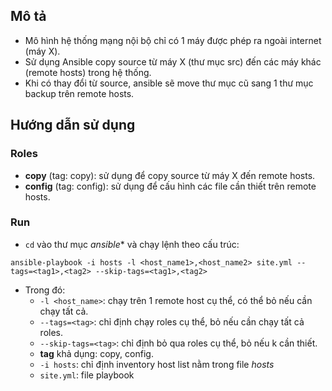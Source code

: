 ## Mô tả

- Mô hình hệ thống mạng nội bộ chỉ có 1 máy được phép ra ngoài internet (máy X).
- Sử dụng Ansible copy source từ máy X (thư mục src) đến các máy khác (remote hosts) trong hệ thống.
- Khi có thay đổi từ source, ansible sẽ move thư mục cũ sang 1 thư mục backup trên remote hosts.

## Hướng dẫn sử dụng

### Roles

- **copy** (tag: copy): sử dụng để copy source từ máy X đến remote hosts.
- **config** (tag: config):  sử dụng để cấu hình các file cần thiết trên remote hosts.

### Run

- `cd` vào thư mục *ansible** và chạy lệnh theo cấu trúc:
```
ansible-playbook -i hosts -l <host_name1>,<host_name2> site.yml --tags=<tag1>,<tag2> --skip-tags=<tag1>,<tag2>
```
- Trong đó:
  - `-l <host_name>`: chạy trên 1 remote host cụ thể, có thể bỏ nếu cần chạy tất cả.
  - `--tags=<tag>`: chỉ định chạy roles cụ thể, bỏ nếu cần chạy tất cả roles.
  - `--skip-tags=<tag>`: chỉ định bỏ qua roles cụ thể, bỏ nếu k cần thiết.
  - **tag** khả dụng: copy, config.
  - `-i hosts`: chỉ định  inventory host list nằm trong file *hosts*
  - `site.yml`: file playbook